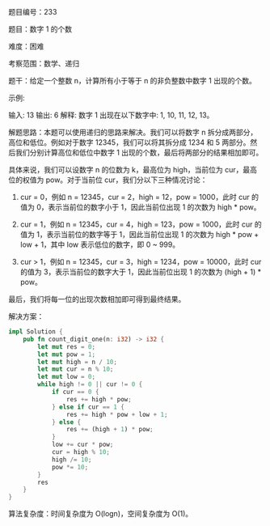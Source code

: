 题目编号：233

题目：数字 1 的个数

难度：困难

考察范围：数学、递归

题干：给定一个整数 n，计算所有小于等于 n 的非负整数中数字 1 出现的个数。

示例:

输入: 13
输出: 6 
解释: 数字 1 出现在以下数字中: 1, 10, 11, 12, 13。

解题思路：本题可以使用递归的思路来解决。我们可以将数字 n 拆分成两部分，高位和低位。例如对于数字 12345，我们可以将其拆分成 1234 和 5 两部分。然后我们分别计算高位和低位中数字 1 出现的个数，最后将两部分的结果相加即可。

具体来说，我们可以设数字 n 的位数为 k，最高位为 high，当前位为 cur，最高位的权值为 pow。对于当前位 cur，我们分以下三种情况讨论：

1. cur = 0，例如 n = 12345，cur = 2，high = 12，pow = 1000，此时 cur 的值为 0，表示当前位的数字小于 1，因此当前位出现 1 的次数为 high * pow。

2. cur = 1，例如 n = 12345，cur = 4，high = 123，pow = 1000，此时 cur 的值为 1，表示当前位的数字等于 1，因此当前位出现 1 的次数为 high * pow + low + 1，其中 low 表示低位的数字，即 0 ~ 999。

3. cur > 1，例如 n = 12345，cur = 3，high = 1234，pow = 10000，此时 cur 的值为 3，表示当前位的数字大于 1，因此当前位出现 1 的次数为 (high + 1) * pow。

最后，我们将每一位的出现次数相加即可得到最终结果。

解决方案：

```rust
impl Solution {
    pub fn count_digit_one(n: i32) -> i32 {
        let mut res = 0;
        let mut pow = 1;
        let mut high = n / 10;
        let mut cur = n % 10;
        let mut low = 0;
        while high != 0 || cur != 0 {
            if cur == 0 {
                res += high * pow;
            } else if cur == 1 {
                res += high * pow + low + 1;
            } else {
                res += (high + 1) * pow;
            }
            low += cur * pow;
            cur = high % 10;
            high /= 10;
            pow *= 10;
        }
        res
    }
}
```

算法复杂度：时间复杂度为 O(logn)，空间复杂度为 O(1)。